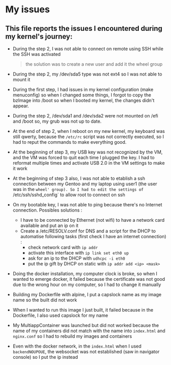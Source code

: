 # My issues

## This file reports the issues I encountered during my kernel's journey: 

* During the step 2, I was not able to connect on remote using SSH while the SSH was activated
  > the solution was to create a new user and add it the wheel group

* During the step 2, my /dev/sda5 type was not ext4 so I was not able to mount it 

* During the first step, I had issues in my kernel configuration (make menuconfig) so when I changed some things, I forgot to copy the bzImage into /boot so when I booted my kernel, the changes didn't appear.

* During the step 2, /dev/sda1 and /dev/sda2 were not mounted on /efi and /boot so, my grub was not up to date.

* At the end of step 2, when I reboot on my new kernel, my keyboard was still qwerty, because the `/etc/rc` script was not correctly executed, so I had to reput the commands to make everything good.

* At the beginning of step 3, my USB key was not recognized by the VM, and the VM was forced to quit each time I plugged the key. I had to reformat multiple times and activate USB 2.0 in the VM settings to make it work

* At the beginning of step 3 also, I was not able to etablish a ssh connection between my Gentoo and my laptop using user1 (the user was in the `wheel' group). So I had to edit the settings of `/etc/ssh/sshd_config` to allow root to connect on ssh 

* On my bootable key, I was not able to ping because there's no Internet connection. Possibles solutions :
    - I have to be connected by Ethernet (not wifi) to have a network card available and put an ip on it
    - Create a /etc/RESOLV.conf for DNS and a script for the DHCP to automatise following tasks (first check I have an internet connection) :
        * check network card with `ip addr`
        * activate this interface with `ip link set eth0 up`
        * ask for an ip to the DHCP with `udhcpc -i eth0`
        * put the ip gift by DHCP on static with `ip addr add <ip> <mask>`

* Doing the docker installation, my computer clock is broke, so when I wanted to emerge docker, it failed because the certificate was not good due to the wrong hour on my computer, so I had to change it manually

* Building my Dockerfile with alpine, I put a capslock name as my image name so the built did not work

* When I wanted to run this image I just built, it failed because in the Dockerfile, I also used capslock for my name

* My MultiappContainer was launched but did not worked because the name of my containers did not match with the name into `index.html` and `nginx.conf` so I had to rebuild my images and containers

* Even with the docker network, in the `index.html` when I used `backendNOUPOUE`, the websocket was not established (saw in navigator console) so I put the ip instead

